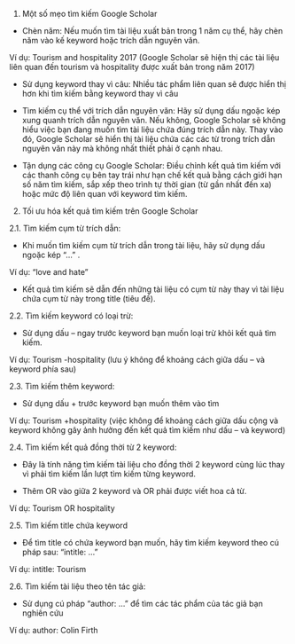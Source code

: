 1. Một số mẹo tìm kiếm Google Scholar

+ Chèn năm: Nếu muốn tìm tài liệu xuất bản trong 1 năm cụ thể, hãy chèn năm vào kế keyword hoặc trích dẫn nguyên văn.

Ví dụ: Tourism and hospitality 2017 (Google Scholar sẽ hiện thị các tài liệu liên quan đến tourism và hospitality được xuất bản trong năm 2017)

+ Sử dụng keyword thay vì câu: Nhiều tác phẩm liên quan sẽ được hiển thị hơn khi tìm kiếm bằng keyword thay vì câu

+ Tìm kiếm cụ thể với trích dẫn nguyên văn: Hãy sử dụng dấu ngoặc kép xung quanh trích dẫn nguyên văn. Nếu không, Google Scholar sẽ không hiểu việc bạn đang muốn tìm tài liệu chứa đúng trích dẫn này. Thay vào đó, Google Scholar sẽ hiển thị tài liệu chứa các các từ trong trích dẫn nguyên văn này mà không nhất thiết phải ở cạnh nhau.

+ Tận dụng các công cụ Google Scholar: Điều chỉnh kết quả tìm kiếm với các thanh công cụ bên tay trái như hạn chế kết quả bằng cách giới hạn số năm tìm kiếm, sắp xếp theo trình tự thời gian (từ gần nhất đến xa) hoặc mức độ liên quan với keyword tìm kiếm.

2. Tối ưu hóa kết quả tìm kiếm trên Google Scholar

2.1. Tìm kiếm cụm từ trích dẫn:
 
+ Khi muốn tìm kiếm cụm từ trích dẫn trong tài liệu, hãy sử dụng dấu ngoặc kép “…” .

Ví dụ: “love and hate”

+ Kết quả tìm kiếm sẽ dẫn đến những tài liệu có cụm từ này thay vì tài liệu chứa cụm từ này trong title (tiêu đề).

2.2. Tìm kiếm keyword có loại trừ:

+ Sử dụng dấu – ngay trước keyword bạn muốn loại trừ khỏi kết quả tìm kiếm.

Ví dụ: Tourism -hospitality (lưu ý không để khoảng cách giữa dấu – và keyword phía sau)

2.3. Tìm kiếm thêm keyword:

+ Sử dụng dấu + trước keyword bạn muốn thêm vào tìm

Ví dụ: Tourism +hospitality (việc không để khoảng cách giữa dấu cộng và keyword không gây ảnh hưởng đến kết quả tìm kiếm như dấu – và keyword)

2.4. Tìm kiếm kết quả đồng thời từ 2 keyword:

+ Đây là tính năng tìm kiếm tài liệu cho đồng thời 2 keyword cùng lúc thay vì phải tìm kiếm lần lượt tìm kiếm từng keyword.

+ Thêm OR vào giữa 2 keyword và OR phải được viết hoa cả từ.

Ví dụ: Tourism OR hospitality

2.5. Tìm kiếm title chứa keyword

+ Để tìm title có chứa keyword bạn muốn, hãy tìm kiếm keyword theo cú pháp sau: “intitle: …”

Ví dụ: intitle: Tourism

2.6. Tìm kiếm tài liệu theo tên tác giả:

+ Sử dụng cú pháp “author: …” để tìm các tác phẩm của tác giả bạn nghiên cứu

Ví dụ: author: Colin Firth
